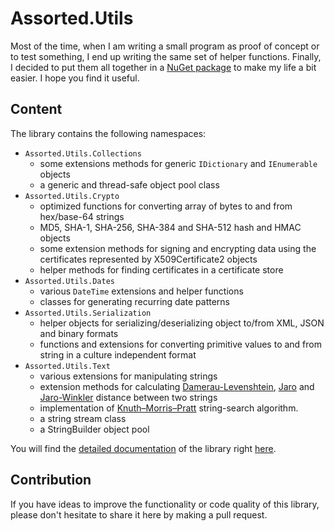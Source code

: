 
# Assorted.Utils

Most of the time, when I am writing a small program as proof of concept or to test something, I end up writing the same set of helper functions. Finally, I decided to put them all together in a [NuGet package](https://www.nuget.org/packages/Assorted.Utils/) to make my life a bit easier. I hope you find it useful.

## Content

The library contains the following namespaces:

- `Assorted.Utils.Collections`
  - some extensions methods for generic `IDictionary` and `IEnumerable` objects
  - a generic and thread-safe object pool class
- `Assorted.Utils.Crypto`
  - optimized functions for converting array of bytes to and from hex/base-64 strings
  - MD5, SHA-1, SHA-256, SHA-384 and SHA-512 hash and HMAC objects
  - some extension methods for signing and encrypting data using the certificates represented by X509Certificate2 objects
  - helper methods for finding certificates in a certificate store
- `Assorted.Utils.Dates`
  - various `DateTime` extensions and helper functions
  - classes for generating recurring date patterns
- `Assorted.Utils.Serialization`
  - helper objects for serializing/deserializing object to/from XML, JSON and binary formats
  - functions and extensions for converting primitive values to and from string in a culture independent format
- `Assorted.Utils.Text`
  - various extensions for manipulating strings
  - extension methods for calculating [Damerau-Levenshtein](https://en.wikipedia.org/wiki/Damerau%E2%80%93Levenshtein_distance), [Jaro](https://en.wikipedia.org/wiki/Jaro%E2%80%93Winkler_distance) and [Jaro-Winkler](https://en.wikipedia.org/wiki/Jaro%E2%80%93Winkler_distance) distance between two strings
  - implementation of [Knuth–Morris–Pratt](https://en.wikipedia.org/wiki/Knuth%E2%80%93Morris%E2%80%93Pratt_algorithm) string-search algorithm.
  - a string stream class
  - a StringBuilder object pool

You will find the [detailed documentation](https://github.com/Khojasteh/assorted-utils/blob/master/docs/index.md) of the library right [here](https://github.com/Khojasteh/assorted-utils/blob/master/docs/index.md).

## Contribution

If you have ideas to improve the functionality or code quality of this library, please don't hesitate to share it here by making a pull request.